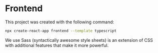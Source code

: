 # Frontend

This project was created with the following command:
```bash
npx create-react-app frontend --template typescript
```

We use Sass (syntactically awesome style sheets) is an extension of CSS with additional features that make it more powerful.